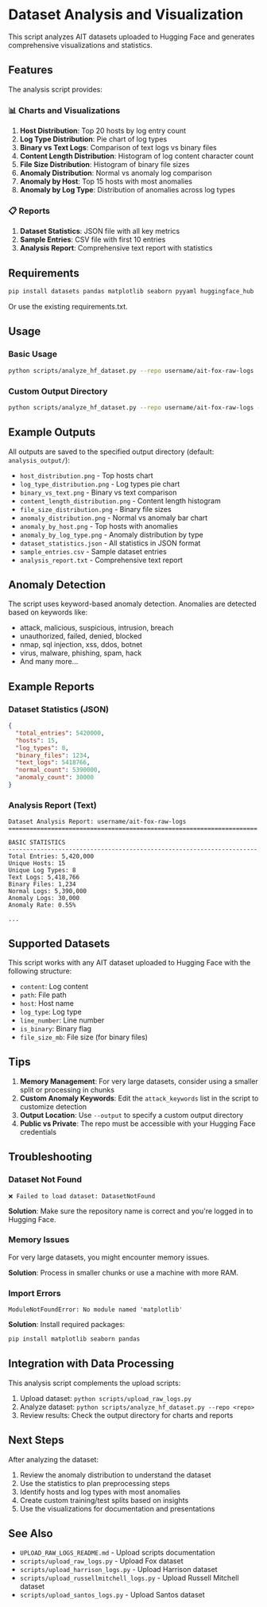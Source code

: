 # Dataset Analysis and Visualization

This script analyzes AIT datasets uploaded to Hugging Face and generates comprehensive visualizations and statistics.

## Features

The analysis script provides:

### 📊 Charts and Visualizations

1. **Host Distribution**: Top 20 hosts by log entry count
2. **Log Type Distribution**: Pie chart of log types
3. **Binary vs Text Logs**: Comparison of text logs vs binary files
4. **Content Length Distribution**: Histogram of log content character count
5. **File Size Distribution**: Histogram of binary file sizes
6. **Anomaly Distribution**: Normal vs anomaly log comparison
7. **Anomaly by Host**: Top 15 hosts with most anomalies
8. **Anomaly by Log Type**: Distribution of anomalies across log types

### 📋 Reports

1. **Dataset Statistics**: JSON file with all key metrics
2. **Sample Entries**: CSV file with first 10 entries
3. **Analysis Report**: Comprehensive text report with statistics

## Requirements

```bash
pip install datasets pandas matplotlib seaborn pyyaml huggingface_hub
```

Or use the existing requirements.txt.

## Usage

### Basic Usage

```bash
python scripts/analyze_hf_dataset.py --repo username/ait-fox-raw-logs
```

### Custom Output Directory

```bash
python scripts/analyze_hf_dataset.py --repo username/ait-fox-raw-logs --output my_analysis
```

## Example Outputs

All outputs are saved to the specified output directory (default: `analysis_output/`):

- `host_distribution.png` - Top hosts chart
- `log_type_distribution.png` - Log types pie chart
- `binary_vs_text.png` - Binary vs text comparison
- `content_length_distribution.png` - Content length histogram
- `file_size_distribution.png` - Binary file sizes
- `anomaly_distribution.png` - Normal vs anomaly bar chart
- `anomaly_by_host.png` - Top hosts with anomalies
- `anomaly_by_log_type.png` - Anomaly distribution by type
- `dataset_statistics.json` - All statistics in JSON format
- `sample_entries.csv` - Sample dataset entries
- `analysis_report.txt` - Comprehensive text report

## Anomaly Detection

The script uses keyword-based anomaly detection. Anomalies are detected based on keywords like:
- attack, malicious, suspicious, intrusion, breach
- unauthorized, failed, denied, blocked
- nmap, sql injection, xss, ddos, botnet
- virus, malware, phishing, spam, hack
- And many more...

## Example Reports

### Dataset Statistics (JSON)

```json
{
  "total_entries": 5420000,
  "hosts": 15,
  "log_types": 8,
  "binary_files": 1234,
  "text_logs": 5418766,
  "normal_count": 5390000,
  "anomaly_count": 30000
}
```

### Analysis Report (Text)

```
Dataset Analysis Report: username/ait-fox-raw-logs
======================================================================

BASIC STATISTICS
----------------------------------------------------------------------
Total Entries: 5,420,000
Unique Hosts: 15
Unique Log Types: 8
Text Logs: 5,418,766
Binary Files: 1,234
Normal Logs: 5,390,000
Anomaly Logs: 30,000
Anomaly Rate: 0.55%

...
```

## Supported Datasets

This script works with any AIT dataset uploaded to Hugging Face with the following structure:

- `content`: Log content
- `path`: File path
- `host`: Host name
- `log_type`: Log type
- `line_number`: Line number
- `is_binary`: Binary flag
- `file_size_mb`: File size (for binary files)

## Tips

1. **Memory Management**: For very large datasets, consider using a smaller split or processing in chunks
2. **Custom Anomaly Keywords**: Edit the `attack_keywords` list in the script to customize detection
3. **Output Location**: Use `--output` to specify a custom output directory
4. **Public vs Private**: The repo must be accessible with your Hugging Face credentials

## Troubleshooting

### Dataset Not Found

```
❌ Failed to load dataset: DatasetNotFound
```

**Solution**: Make sure the repository name is correct and you're logged in to Hugging Face.

### Memory Issues

For very large datasets, you might encounter memory issues.

**Solution**: Process in smaller chunks or use a machine with more RAM.

### Import Errors

```
ModuleNotFoundError: No module named 'matplotlib'
```

**Solution**: Install required packages:
```bash
pip install matplotlib seaborn pandas
```

## Integration with Data Processing

This analysis script complements the upload scripts:

1. Upload dataset: `python scripts/upload_raw_logs.py`
2. Analyze dataset: `python scripts/analyze_hf_dataset.py --repo <repo>`
3. Review results: Check the output directory for charts and reports

## Next Steps

After analyzing the dataset:

1. Review the anomaly distribution to understand the dataset
2. Use the statistics to plan preprocessing steps
3. Identify hosts and log types with most anomalies
4. Create custom training/test splits based on insights
5. Use the visualizations for documentation and presentations

## See Also

- `UPLOAD_RAW_LOGS_README.md` - Upload scripts documentation
- `scripts/upload_raw_logs.py` - Upload Fox dataset
- `scripts/upload_harrison_logs.py` - Upload Harrison dataset
- `scripts/upload_russellmitchell_logs.py` - Upload Russell Mitchell dataset
- `scripts/upload_santos_logs.py` - Upload Santos dataset

